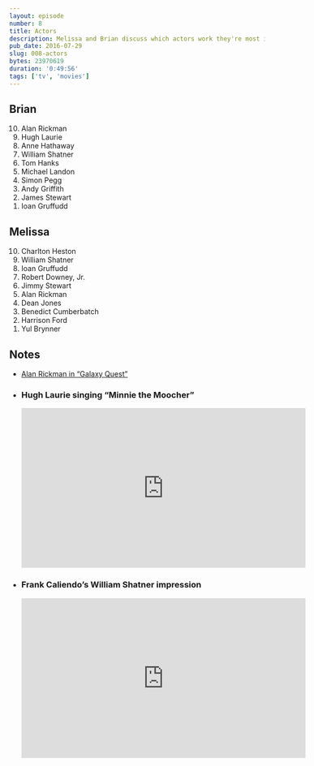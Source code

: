 ```yaml
---
layout: episode
number: 8
title: Actors
description: Melissa and Brian discuss which actors work they're most interested in watching. 
pub_date: 2016-07-29
slug: 008-actors
bytes: 23970619
duration: '0:49:56'
tags: ['tv', 'movies']
---
```


<h2>Brian</h2>
<ol reversed>
<li>Alan Rickman</li>
<li>Hugh Laurie</li>
<li>Anne Hathaway</li>
<li>William Shatner</li>
<li>Tom Hanks</li>
<li>Michael Landon</li>
<li>Simon Pegg</li>
<li>Andy Griffith</li>
<li>James Stewart</li>
<li>Ioan Gruffudd</li>
</ol>

<h2>Melissa</h2>
<ol reversed>
<li>Charlton Heston</li>
<li>William Shatner</li>
<li>Ioan Gruffudd</li>
<li>Robert Downey, Jr.</li>
<li>Jimmy Stewart</li>
<li>Alan Rickman</li>
<li>Dean Jones</li>
<li>Benedict Cumberbatch</li>
<li>Harrison Ford</li>
<li>Yul Brynner</li>
</ol>

<h2>Notes</h2>
<ul>
<li><a href="https://youtu.be/Mylbw-IFgp4?t=19s">Alan Rickman in “Galaxy Quest”</a></li>
<li>
    <h3>Hugh Laurie singing “Minnie the Moocher”</h3>
    <iframe class="video-embed" width="560" height="315" src="https://www.youtube.com/embed/JQ_R8QBeYvs" frameborder="0" allowfullscreen></iframe>
</li>
<li>
    <h3>Frank Caliendo’s William Shatner impression</h3>
    <iframe class="video-embed" width="560" height="315" src="https://www.youtube.com/embed/Zd89ojoAfEQ" frameborder="0" allowfullscreen></iframe>
</li>
</ul>